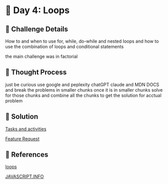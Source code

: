 # 🌟 Day 4: Loops

## 📜 Challenge Details

How to and when to use for, while, do-while and nested loops and how to use the combination of loops and conditional statements

the main challenge was in factorial 

## 📝 Thought Process

just be curious use google and peplexity chatGPT claude and MDN DOCS and break the problems in smaller chunks once it is in smaller chunks solve for those chunks and combine all the chunks to get the solution for acctual problem

## 🔎 Solution

[Tasks and activities](https://github.com/SURENDRA-BABU-VUNNAM/JavaScript-30-Day-challenge/tree/main/Day_5_loops/01_tasks_and_activities)

[Feature Request](https://github.com/SURENDRA-BABU-VUNNAM/JavaScript-30-Day-challenge/tree/main/Day_4_loops/01_feature_request)

## 🔗 References

[loops](https://www.perplexity.ai/search/explain-me-about-for-loop-and-q4lOqzivS36dWKtKtxQHNw)

[JAVASCRIPT.INFO](https://javascript.info/)